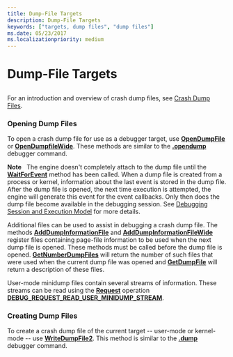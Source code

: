 ```yaml
---
title: Dump-File Targets
description: Dump-File Targets
keywords: ["targets, dump files", "dump files"]
ms.date: 05/23/2017
ms.localizationpriority: medium
---
```


# Dump-File Targets


## <span id="ddk_dump_file_targets_dbx"></span><span id="DDK_DUMP_FILE_TARGETS_DBX"></span>


For an introduction and overview of crash dump files, see [Crash Dump Files](crash-dump-files.md).

### <span id="Opening_Dump_Files"></span><span id="opening_dump_files"></span><span id="OPENING_DUMP_FILES"></span>Opening Dump Files

To open a crash dump file for use as a debugger target, use [**OpenDumpFile**](/windows-hardware/drivers/ddi/dbgeng/nf-dbgeng-idebugclient5-opendumpfile) or [**OpenDumpfileWide**](/windows-hardware/drivers/ddi/dbgeng/nf-dbgeng-idebugclient5-opendumpfilewide). These methods are similar to the [**.opendump**](-opendump--open-dump-file-.md) debugger command.

**Note**   The engine doesn't completely attach to the dump file until the [**WaitForEvent**](/windows-hardware/drivers/ddi/dbgeng/nf-dbgeng-idebugcontrol3-waitforevent) method has been called. When a dump file is created from a process or kernel, information about the last event is stored in the dump file. After the dump file is opened, the next time execution is attempted, the engine will generate this event for the event callbacks. Only then does the dump file become available in the debugging session. See [Debugging Session and Execution Model](debugging-session-and-execution-model.md) for more details.

 

Additional files can be used to assist in debugging a crash dump file. The methods [**AddDumpInformationFile**](/windows-hardware/drivers/ddi/dbgeng/nf-dbgeng-idebugclient5-adddumpinformationfile) and [**AddDumpInformationFileWide**](/windows-hardware/drivers/ddi/dbgeng/nf-dbgeng-idebugclient5-adddumpinformationfilewide) register files containing page-file information to be used when the next dump file is opened. These methods must be called before the dump file is opened. [**GetNumberDumpFiles**](/windows-hardware/drivers/ddi/dbgeng/nf-dbgeng-idebugclient5-getnumberdumpfiles) will return the number of such files that were used when the current dump file was opened and [**GetDumpFile**](/windows-hardware/drivers/ddi/dbgeng/nf-dbgeng-idebugclient5-getdumpfile) will return a description of these files.

User-mode minidump files contain several streams of information. These streams can be read using the [**Request**](/windows-hardware/drivers/ddi/dbgeng/nf-dbgeng-idebugadvanced3-request) operation [**DEBUG\_REQUEST\_READ\_USER\_MINIDUMP\_STREAM**](/previous-versions/ff541575(v=vs.85)).

### <span id="Creating_Dump_Files"></span><span id="creating_dump_files"></span><span id="CREATING_DUMP_FILES"></span>Creating Dump Files

To create a crash dump file of the current target -- user-mode or kernel-mode -- use [**WriteDumpFile2**](/windows-hardware/drivers/ddi/dbgeng/nf-dbgeng-idebugclient5-writedumpfile2). This method is similar to the [**.dump**](-dump--create-dump-file-.md) debugger command.

 

